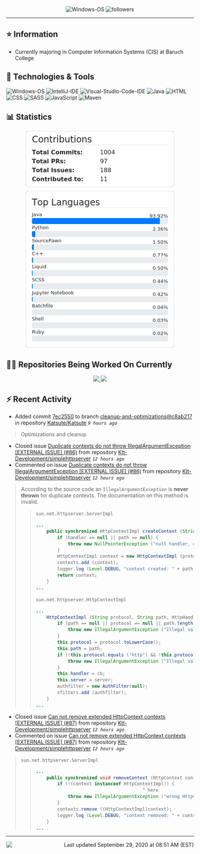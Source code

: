 <div align="center">
    <img 
        src="https://img.shields.io/badge/OS-Windows-informational?style=for-the-badge&color=3278be"
        alt="Windows-OS">
    <img 
        src="https://img.shields.io/github/followers/katsute?color=3278be&style=for-the-badge"
        alt="followers">
</div>

<hr>

## ⭐ Information

 - Currently majoring in Computer Information Systems (CIS) at Baruch College

## 🔧 Technologies & Tools

<img 
    src="https://img.shields.io/badge/OS-Windows-informational?style=flat-square&color=3278be"
    alt="Windows-OS">
<img 
    src="https://img.shields.io/badge/Editor-IntelliJ_IDEA-informational?style=flat-square&logo=intellij-idea&logoColor=white&color=3278be"
    alt="IntelliJ-IDE">
<img 
    src="https://img.shields.io/badge/Editor-Visual_Studio_Code-informational?style=flat-square&logo=Visual-Studio-Code&logoColor=white&color=3278be"
    alt="Visual-Studio-Code-IDE">
<img 
    src="https://img.shields.io/badge/Code-Java-informational?style=flat-square&logo=java&logoColor=white&color=3278be"
    alt="Java">
<img 
    src="https://img.shields.io/badge/Code-HTML-informational?style=flat-square&logo=html5&logoColor=white&color=3278be"
    alt="HTML">
<img 
    src="https://img.shields.io/badge/Code-CSS-informational?style=flat-square&logo=css-wizardry&logoColor=white&color=3278be"
    alt="CSS">
<img 
    src="https://img.shields.io/badge/Code-SASS-informational?style=flat-square&logo=sass&logoColor=white&color=3278be"
    alt="SASS">
<img 
    src="https://img.shields.io/badge/Code-JavaScript-informational?style=flat-square&logo=javascript&logoColor=white&color=3278be"
    alt="JavaScript">
<img 
    src="https://img.shields.io/badge/Tools-Maven-informational?style=flat-square&logo=apache-maven&logoColor=white&color=3278be"
    alt="Maven">

## 📊 Statistics
<div align="center">
    <a href="https://github.com/Katsute/Katsute/">
        <img src="https://github.com/Katsute/Katsute/blob/master/contributions.png">
    </a>
    <a href="https://github.com/Katsute/Katsute/">
        <img src="https://github.com/Katsute/Katsute/blob/master/languages.png">
    </a>
</div>

## 👨‍💻 Repositories Being Worked On Currently
<div align="center">
    <a href="https://github.com/Ktt-Development/ktt-development.github.io">
        <img
            src="https://github-readme-stats.vercel.app/api/pin/?username=ktt-development&repo=ktt-development.github.io&show_owner=true&title_color=3278be&text_color=202020">
    </a>
    <a href="https://github.com/Ktt-Development/rexedia">
        <img
            src="https://github-readme-stats.vercel.app/api/pin/?username=Ktt-Development&repo=rexedia&show_owner=true&title_color=3278be&text_color=202020">
    </a>
</div>

## ⚡ Recent Activity

 - Added commit [7ec2550](https://github.com/Katsute/Katsute/commit/7ec255025bc9a3601e7653ca356cdbea6f76a9d2) to branch [cleanup-and-optimizations@c8ab217](https://github.com/Katsute/Katsute/tree/cleanup-and-optimizations@c8ab217) in repository [Katsute/Katsute](https://github.com/Katsute/Katsute)  *`9 hours ago`*
  > Optimizations and cleanup
 - Closed issue [Duplicate contexts do not throw IllegalArgumentException [EXTERNAL ISSUE] (#86)](https://github.com/Ktt-Development/simplehttpserver/issues/86) from repository [Ktt-Development/simplehttpserver](https://github.com/Ktt-Development/simplehttpserver)  *`12 hours ago`*
 - Commented on issue [Duplicate contexts do not throw IllegalArgumentException [EXTERNAL ISSUE] (#86)](https://github.com/Ktt-Development/simplehttpserver/issues/86#issuecomment-700357752) from repository [Ktt-Development/simplehttpserver](https://github.com/Ktt-Development/simplehttpserver)  *`12 hours ago`*
  > According to the source code an `IllegalArgumentException` is **never thrown** for duplicate contexts. The documentation on this method is invalid.
  >  > `sun.net.httpserver.ServerImpl`
  >  > ```java
  >  > ...
  >  >     public synchronized HttpContextImpl createContext (String path, HttpHandler handler) {
  >  >         if (handler == null || path == null) {
  >  >             throw new NullPointerException ("null handler, or path parameter");
  >  >         }
  >  >         HttpContextImpl context = new HttpContextImpl (protocol, path, handler, this);
  >  >         contexts.add (context);
  >  >         logger.log (Level.DEBUG, "context created: " + path);
  >  >         return context;
  >  >     }
  >  > ...
  >  > ```
  >  > `sun.net.httpserver.HttpContextImpl`
  >  > ```java
  >  > ...
  >  >     HttpContextImpl (String protocol, String path, HttpHandler cb, ServerImpl server) {
  >  >         if (path == null || protocol == null || path.length() < 1 || path.charAt(0) != '/') {
  >  >             throw new IllegalArgumentException ("Illegal value for path or protocol");
  >  >         }
  >  >         this.protocol = protocol.toLowerCase();
  >  >         this.path = path;
  >  >         if (!this.protocol.equals ("http") && !this.protocol.equals ("https")) {
  >  >             throw new IllegalArgumentException ("Illegal value for protocol");
  >  >         }
  >  >         this.handler = cb;
  >  >         this.server = server;
  >  >         authfilter = new AuthFilter(null);
  >  >         sfilters.add (authfilter);
  >  >     }
  >  > ...
  >  > ```
 - Closed issue [Can not remove extended HttpContext contexts [EXTERNAL ISSUE] (#87)](https://github.com/Ktt-Development/simplehttpserver/issues/87) from repository [Ktt-Development/simplehttpserver](https://github.com/Ktt-Development/simplehttpserver)  *`12 hours ago`*
 - Commented on issue [Can not remove extended HttpContext contexts [EXTERNAL ISSUE] (#87)](https://github.com/Ktt-Development/simplehttpserver/issues/87#issuecomment-700356595) from repository [Ktt-Development/simplehttpserver](https://github.com/Ktt-Development/simplehttpserver)  *`12 hours ago`*
  > `sun.net.httpserver.ServerImpl`
  >  > ```java
  >  > ...
  >  >     public synchronized void removeContext (HttpContext context) throws IllegalArgumentException {
  >  >         if (!(context instanceof HttpContextImpl)) {
  >  >                                         ^ here
  >  >             throw new IllegalArgumentException ("wrong HttpContext type");
  >  >         }
  >  >         contexts.remove ((HttpContextImpl)context);
  >  >         logger.log (Level.DEBUG, "context removed: " + context.getPath());
  >  >     }
  >  > ...
  >  > ```

---
<img align="left" src="https://github.com/Katsute/Katsute/workflows/Update%20README.md/badge.svg"><p align="right">Last updated September 29, 2020 at 08:51 AM (EST)</p>
